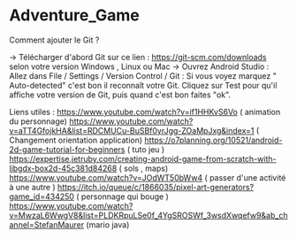# Adventure_Game

Comment ajouter le Git ? 

-> Télécharger d'abord Git sur ce lien : https://git-scm.com/downloads selon votre version Windows , Linux ou Mac
-> Ouvrez Android Studio : Allez dans File / Settings / Version Control / Git : Si vous voyez marquez " Auto-detected" c'est bon il reconnaît votre Git.
    Cliquez sur Test pour qu'il affiche votre version de Git, puis quand c'est bon faites "ok".

    
 Liens utiles : https://www.youtube.com/watch?v=if1HHKvS6Vo  ( animation du personnage)
https://www.youtube.com/watch?v=aTT4GfojkHA&list=RDCMUCu-BuSBf0yrJgg-ZOaMpJxg&index=1 ( Changement orientation application)
https://o7planning.org/10521/android-2d-game-tutorial-for-beginners ( tuto jeu )
https://expertise.jetruby.com/creating-android-game-from-scratch-with-libgdx-box2d-45c381d84268 ( sols , maps)
https://www.youtube.com/watch?v=JOdWT50bWw4 ( passer d'une activité à une autre )
https://itch.io/queue/c/1866035/pixel-art-generators?game_id=434250 ( personnage qui bouge )
https://www.youtube.com/watch?v=MwzaL6WwgV8&list=PLDKRpuLSe0f_4YgSROSWf_3wsdXwqefw9&ab_channel=StefanMaurer (mario java)
